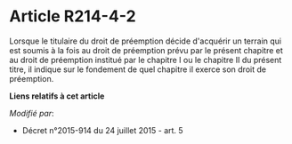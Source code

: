 # Article R214-4-2

Lorsque le titulaire du droit de préemption décide d'acquérir un terrain qui est soumis à la fois au droit de préemption
prévu par le présent chapitre et au droit de préemption institué par le chapitre I ou le chapitre II du présent titre, il
indique sur le fondement de quel chapitre il exerce son droit de préemption.

**Liens relatifs à cet article**

_Modifié par_:

  - Décret n°2015-914 du 24 juillet 2015 - art. 5
